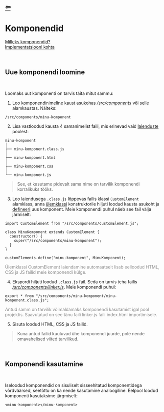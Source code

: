## [⇦](../main.md)

# **Komponendid**

[Milleks komponendid?](http://componentsprogramming.com/components-programming/) \
[Implementatsiooni kohta](https://javascript.info/custom-elements)

<br>

## **Uue komponendi loomine**

<br>

Loomaks uut komponenti on tarvis täita mitut sammu:

1.  Loo komponendinimeline kaust asukohas [_/src/components_](/src/components) või selle alamkaustas. Näiteks:

```
/src/components/minu-komponent
```

2.  Lisa vastloodud kausta 4 samanimelist faili, mis erinevad vaid [laienduste](https://www.howtogeek.com/356448/what-is-a-file-extension/) poolest:

```
minu-komponent
│
├── minu-komponent.class.js
│
├── minu-komponent.html
│
├── minu-komponent.css
│
└── minu-komponent.js
```

> See, et kasutame pidevalt sama nime on tarvilik komponendi korralikuks tööks.

3. Loo laiendusega <code>.class.js</code> lõppevas failis klassi <code>CustomElement</code> alamklass, anna [ülemklassi](https://javascript.info/class-inheritance) konstruktorile hiljuti loodud kausta asukoht ja [defineeri](https://developer.mozilla.org/en-US/docs/Web/Web_Components/Using_custom_elements) uus komponent. Meie komponendi puhul näeb see fail välja järmiselt:

```
import CustomElement from "/src/components/customElement.js";

class MinuKomponent extends CustomElement {
  constructor() {
    super("/src/components/minu-komponent");
  }
}

customElements.define("minu-komponent", MinuKomponent);
```

<div style="opacity: 0.5">Ülemklassi CustomElement laiendamine automaatselt lisab eelloodud HTML, CSS ja JS failid meie komponendi külge.</div>

4. Ekspordi hiljuti loodud <code>.class.js</code> fail. Seda on tarvis teha failis [_/src/components/linker.js_](/src/components/linker.js). Meie komponendi puhul:

```
export * from "/src/components/minu-komponent/minu-komponent.class.js";
```

<div style="opacity: 0.5">Antud samm on tarvilik võimaldamaks komponendi kasutamist igal pool projektis. Saavutatud on see tänu faili linker.js faili index.html importimisele.</div>

5. Sisuta loodud HTML, CSS ja JS failid.

> Kuna antud failid kuuluvad ühe komponendi juurde, pole nende omavahelised viited tarvilikud.

<br>

## **Komponendi kasutamine**

<br>

Iseloodud komponendid on sisuliselt sisseehitatud komponentidega võrdväärsed, seetõttu on ka nende kasutamine analoogiline. Eelpool loodud komponenti kasutaksime järgmiselt:

    <minu-komponent></minu-komponent>

